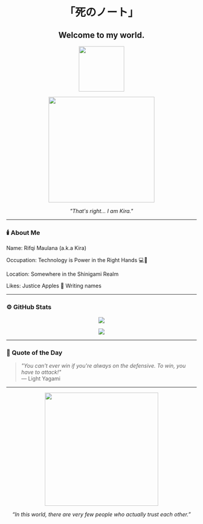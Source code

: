 
<h1 align="center">「死のノート」</h1>
<h2 align="center">Welcome to my world.</h2>

<p align="center">
  <img src="https://cache.teia.rocks/ipfs/QmQeiE6tskK9kW4gPjpqd9cpLyGSX1qBvmoUL5G4zvntah" width="120" />
</p>


<p align="center">
  <img src="https://media.tenor.com/WVyZzs2JmhUAAAAd/death-note-light-yagami.gif" width="280" />
</p>

<p align="center"><i>"That's right... I am Kira."</i></p>

---

### 🕯️ About Me

Name: Rifqi Maulana (a.k.a Kira)

Occupation: Technology is Power in the Right Hands 💻🍎

Location: Somewhere in the Shinigami Realm

Likes: 
Justice
Apples 🍎
Writing names


---

### ⚙️ GitHub Stats

<p align="center">
  <img src="https://github-readme-stats.vercel.app/api?username=codebyikyy&show_icons=true&theme=dark&hide_border=true" />
</p>

<p align="center">
  <img src="https://github-readme-streak-stats.herokuapp.com?user=codebyikyy&theme=dark&hide_border=true" />
</p>

---

### 📖 Quote of the Day

> *"You can't ever win if you're always on the defensive. To win, you have to attack!"*  
> — Light Yagami

---

<p align="center">
  <img src="https://media.tenor.com/UTxS4pS01gQAAAAC/death-note-light.gif" width="300"/>
</p>

<p align="center"><i>“In this world, there are very few people who actually trust each other.”</p>
